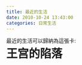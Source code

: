 ```yaml
---
title: 最近的生活
date: 2010-10-24 13:43:00
categories: 日常生活
---
```


最近的生活可以歸納為這張卡:  
 <span style="font-size: 30px;"><span style="font-family: 新細明體;">**王宫的陷落**</span></span>